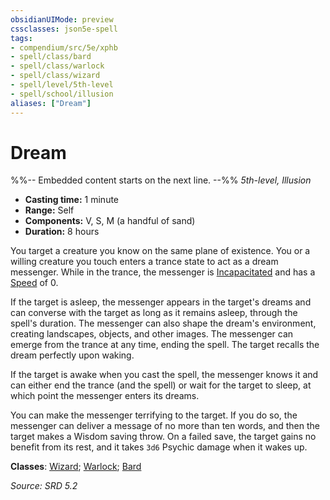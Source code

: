 ```yaml
---
obsidianUIMode: preview
cssclasses: json5e-spell
tags:
- compendium/src/5e/xphb
- spell/class/bard
- spell/class/warlock
- spell/class/wizard
- spell/level/5th-level
- spell/school/illusion
aliases: ["Dream"]
---
```

# Dream
%%-- Embedded content starts on the next line. --%%
*5th-level, Illusion*  

- **Casting time:** 1 minute
- **Range:** Self
- **Components:** V, S, M (a handful of sand)
- **Duration:** 8 hours

You target a creature you know on the same plane of existence. You or a willing creature you touch enters a trance state to act as a dream messenger. While in the trance, the messenger is [Incapacitated](rules/conditions.md#Incapacitated) and has a [Speed](rules/variant-rules/speed-xphb.md) of 0.

If the target is asleep, the messenger appears in the target's dreams and can converse with the target as long as it remains asleep, through the spell's duration. The messenger can also shape the dream's environment, creating landscapes, objects, and other images. The messenger can emerge from the trance at any time, ending the spell. The target recalls the dream perfectly upon waking.

If the target is awake when you cast the spell, the messenger knows it and can either end the trance (and the spell) or wait for the target to sleep, at which point the messenger enters its dreams.

You can make the messenger terrifying to the target. If you do so, the messenger can deliver a message of no more than ten words, and then the target makes a Wisdom saving throw. On a failed save, the target gains no benefit from its rest, and it takes `3d6` Psychic damage when it wakes up.

**Classes**: [Wizard](compendium/lists/list-spells-classes-wizard.md); [Warlock](compendium/lists/list-spells-classes-warlock.md); [Bard](compendium/lists/list-spells-classes-bard.md)

*Source: SRD 5.2*